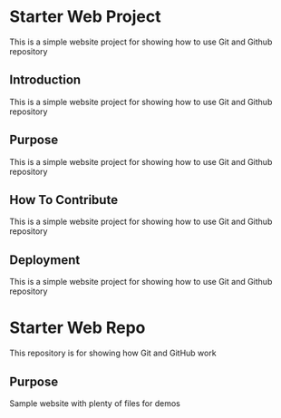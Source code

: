 # Starter Web Project

This is a simple website project for showing how to use Git and Github repository
## Introduction 

This is a simple website project for showing how to use Git and Github repository

## Purpose

This is a simple website project for showing how to use Git and Github repository

## How To Contribute 

This is a simple website project for showing how to use Git and Github repository

## Deployment

This is a simple website project for showing how to use Git and Github repository

# Starter Web Repo

This repository is for showing how Git and GitHub work

## Purpose

Sample website with plenty of files for demos